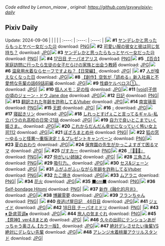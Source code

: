 *Code edited by Lemon_miaow , original: https://github.com/gxywy/pixiv-daily*
## Pixiv Daily 
Update: 2024-09-06
|      |      |      |
| :----: | :----: | :----: |
|![](https://pximg.lemonmiaow.xyz/c/240x480/img-master/img/2024/09/04/00/01/49/122115752_p0_master1200.jpg) **#1** [ヤンデレかと思ったらもっとヤベー女だった㉒](https://www.pixiv.net/artworks/122115752) download: [PNG](https://pximg.lemonmiaow.xyz/img-original/img/2024/09/04/00/01/49/122115752_p0.png)|![](https://pximg.lemonmiaow.xyz/c/240x480/img-master/img/2024/09/04/17/00/45/122130856_p0_master1200.jpg) **#2** [可愛い服の彼女と彼は同じ気持ち？](https://www.pixiv.net/artworks/122130856) download: [JPG](https://pximg.lemonmiaow.xyz/img-original/img/2024/09/04/17/00/45/122130856_p0.jpg)|![](https://pximg.lemonmiaow.xyz/c/240x480/img-master/img/2024/09/05/00/01/55/122142705_p0_master1200.jpg) **#3** [ヤンデレかと思ったらもっとヤベー女だった㉓](https://www.pixiv.net/artworks/122142705) download: [PNG](https://pximg.lemonmiaow.xyz/img-original/img/2024/09/05/00/01/55/122142705_p0.png)|
|![](https://pximg.lemonmiaow.xyz/c/240x480/img-master/img/2024/09/04/00/00/54/122115657_p0_master1200.jpg) **#4** [17日目 チーパオアリス](https://www.pixiv.net/artworks/122115657) download: [PNG](https://pximg.lemonmiaow.xyz/img-original/img/2024/09/04/00/00/54/122115657_p0.png)|![](https://pximg.lemonmiaow.xyz/c/240x480/img-master/img/2024/09/04/22/37/32/122139869_p0_master1200.jpg) **#5** [【百合】家庭訪問に行ったら生徒の女子だらけの家族と出会う教師](https://www.pixiv.net/artworks/122139869) download: [JPG](https://pximg.lemonmiaow.xyz/img-original/img/2024/09/04/22/37/32/122139869_p0.jpg)|![](https://pximg.lemonmiaow.xyz/c/240x480/img-master/img/2024/09/04/00/06/43/122116036_p0_master1200.jpg) **#6** [温泉用水着ならセーフですよね？【日常編】](https://www.pixiv.net/artworks/122116036) download: [JPG](https://pximg.lemonmiaow.xyz/img-original/img/2024/09/04/00/06/43/122116036_p0.jpg)|
|![](https://pximg.lemonmiaow.xyz/c/240x480/img-master/img/2024/09/05/19/49/28/122162023_p0_master1200.jpg) **#7** [人が喰えなくなった日](https://www.pixiv.net/artworks/122162023) download: [JPG](https://pximg.lemonmiaow.xyz/img-original/img/2024/09/05/19/49/28/122162023_p0.jpg)|![](https://pximg.lemonmiaow.xyz/c/240x480/img-master/img/2024/09/05/18/11/11/122159650_p0_master1200.jpg) **#8** [【創作】空気が「読める」新入社員と不愛想な先輩の話69話前編](https://www.pixiv.net/artworks/122159650) download: [JPG](https://pximg.lemonmiaow.xyz/img-original/img/2024/09/05/18/11/11/122159650_p0.jpg)|![](https://pximg.lemonmiaow.xyz/c/240x480/img-master/img/2024/09/04/12/33/47/122126793_p0_master1200.jpg) **#9** [性癖ケルベロス①。](https://www.pixiv.net/artworks/122126793) download: [JPG](https://pximg.lemonmiaow.xyz/img-original/img/2024/09/04/12/33/47/122126793_p0.jpg)|
|![](https://pximg.lemonmiaow.xyz/c/240x480/img-master/img/2024/09/05/06/00/06/122148539_p0_master1200.jpg) **#10** [個人メモ：足の指](https://www.pixiv.net/artworks/122148539) download: [JPG](https://pximg.lemonmiaow.xyz/img-original/img/2024/09/05/06/00/06/122148539_p0.jpg)|![](https://pximg.lemonmiaow.xyz/c/240x480/img-master/img/2024/09/05/00/00/25/122142508_p0_master1200.jpg) **#11** [[void]子供の頃のジェーン・ドウ Jane doe](https://www.pixiv.net/artworks/122142508) download: [JPG](https://pximg.lemonmiaow.xyz/img-original/img/2024/09/05/00/00/25/122142508_p0.jpg)|![](https://pximg.lemonmiaow.xyz/c/240x480/img-master/img/2024/09/04/19/03/34/122133518_p0_master1200.jpg) **#12** [日記](https://www.pixiv.net/artworks/122133518) download: [PNG](https://pximg.lemonmiaow.xyz/img-original/img/2024/09/04/19/03/34/122133518_p0.png)|
|![](https://pximg.lemonmiaow.xyz/c/240x480/img-master/img/2024/09/04/21/28/33/122137667_p0_master1200.jpg) **#13** [翻訳された年齢を詐称してるVtuber](https://www.pixiv.net/artworks/122137667) download: [JPG](https://pximg.lemonmiaow.xyz/img-original/img/2024/09/04/21/28/33/122137667_p0.jpg)|![](https://pximg.lemonmiaow.xyz/c/240x480/img-master/img/2024/09/04/15/47/58/122129566_p0_master1200.jpg) **#14** [南宮璃音](https://www.pixiv.net/artworks/122129566) download: [PNG](https://pximg.lemonmiaow.xyz/img-original/img/2024/09/04/15/47/58/122129566_p0.png)|![](https://pximg.lemonmiaow.xyz/c/240x480/img-master/img/2024/09/05/15/24/46/122156399_p0_master1200.jpg) **#15** [无题](https://www.pixiv.net/artworks/122156399) download: [JPG](https://pximg.lemonmiaow.xyz/img-original/img/2024/09/05/15/24/46/122156399_p0.jpg)|
|![](https://pximg.lemonmiaow.xyz/c/240x480/img-master/img/2024/09/04/13/00/01/122127128_p0_master1200.jpg) **#16** [-](https://www.pixiv.net/artworks/122127128) download: [JPG](https://pximg.lemonmiaow.xyz/img-original/img/2024/09/04/13/00/01/122127128_p0.jpg)|![](https://pximg.lemonmiaow.xyz/c/240x480/img-master/img/2024/09/05/00/00/30/122142529_p0_master1200.jpg) **#17** [寝起きリン](https://www.pixiv.net/artworks/122142529) download: [JPG](https://pximg.lemonmiaow.xyz/img-original/img/2024/09/05/00/00/30/122142529_p0.jpg)|![](https://pximg.lemonmiaow.xyz/c/240x480/img-master/img/2024/09/05/00/00/35/122142552_p0_master1200.jpg) **#18** [しれっとすげぇこと言ってるギャル-私立パラの丸高校の日常-21話](https://www.pixiv.net/artworks/122142552) download: [JPG](https://pximg.lemonmiaow.xyz/img-original/img/2024/09/05/00/00/35/122142552_p0.jpg)|
|![](https://pximg.lemonmiaow.xyz/c/240x480/img-master/img/2024/09/04/06/42/38/122121726_p0_master1200.jpg) **#19** [自力で良いとこまでいく姫さま。](https://www.pixiv.net/artworks/122121726) download: [JPG](https://pximg.lemonmiaow.xyz/img-original/img/2024/09/04/06/42/38/122121726_p0.jpg)|![](https://pximg.lemonmiaow.xyz/c/240x480/img-master/img/2024/09/04/17/11/42/122131049_p0_master1200.jpg) **#20** [これからだんだん幸せになっていく怖い女上司112](https://www.pixiv.net/artworks/122131049) download: [JPG](https://pximg.lemonmiaow.xyz/img-original/img/2024/09/04/17/11/42/122131049_p0.jpg)|![](https://pximg.lemonmiaow.xyz/c/240x480/img-master/img/2024/09/04/01/37/01/122118423_p0_master1200.jpg) **#21** [ぼざろまとめ㊹](https://www.pixiv.net/artworks/122118423) download: [PNG](https://pximg.lemonmiaow.xyz/img-original/img/2024/09/04/01/37/01/122118423_p0.png)|
|![](https://pximg.lemonmiaow.xyz/c/240x480/img-master/img/2024/09/04/18/24/24/122132550_p0_master1200.jpg) **#22** [狐の窓～ゆるっと怪異～重版決定！＆プレゼントキャンペーン](https://www.pixiv.net/artworks/122132550) download: [PNG](https://pximg.lemonmiaow.xyz/img-original/img/2024/09/04/18/24/24/122132550_p0.png)|![](https://pximg.lemonmiaow.xyz/c/240x480/img-master/img/2024/09/05/00/01/17/122142650_p0_master1200.jpg) **#23** [夏のおわり](https://www.pixiv.net/artworks/122142650) download: [JPG](https://pximg.lemonmiaow.xyz/img-original/img/2024/09/05/00/01/17/122142650_p0.jpg)|![](https://pximg.lemonmiaow.xyz/c/240x480/img-master/img/2024/09/05/22/27/14/122166983_p0_master1200.jpg) **#24** [保育園の先生がかっこよすぎて困るママ](https://www.pixiv.net/artworks/122166983) download: [JPG](https://pximg.lemonmiaow.xyz/img-original/img/2024/09/05/22/27/14/122166983_p0.jpg)|
|![](https://pximg.lemonmiaow.xyz/c/240x480/img-master/img/2024/09/05/12/04/25/122153288_p0_master1200.jpg) **#25** [ぴすカー](https://www.pixiv.net/artworks/122153288) download: [PNG](https://pximg.lemonmiaow.xyz/img-original/img/2024/09/05/12/04/25/122153288_p0.png)|![](https://pximg.lemonmiaow.xyz/c/240x480/img-master/img/2024/09/05/09/08/30/122150943_p0_master1200.jpg) **#26** [『👏✨✨』](https://www.pixiv.net/artworks/122150943) download: [PNG](https://pximg.lemonmiaow.xyz/img-original/img/2024/09/05/09/08/30/122150943_p0.png)|![](https://pximg.lemonmiaow.xyz/c/240x480/img-master/img/2024/09/04/12/00/08/122126248_p0_master1200.jpg) **#27** [仲がいい姉妹2](https://www.pixiv.net/artworks/122126248) download: [JPG](https://pximg.lemonmiaow.xyz/img-original/img/2024/09/04/12/00/08/122126248_p0.jpg)|
|![](https://pximg.lemonmiaow.xyz/c/240x480/img-master/img/2024/09/04/02/49/35/122119658_p0_master1200.jpg) **#28** [三角さん](https://www.pixiv.net/artworks/122119658) download: [PNG](https://pximg.lemonmiaow.xyz/img-original/img/2024/09/04/02/49/35/122119658_p0.png)|![](https://pximg.lemonmiaow.xyz/c/240x480/img-master/img/2024/09/05/04/41/48/122147760_p0_master1200.jpg) **#29** [吸引力。](https://www.pixiv.net/artworks/122147760) download: [JPG](https://pximg.lemonmiaow.xyz/img-original/img/2024/09/05/04/41/48/122147760_p0.jpg)|![](https://pximg.lemonmiaow.xyz/c/240x480/img-master/img/2024/09/04/22/33/26/122139739_p0_master1200.jpg) **#30** [セス&ジェーン](https://www.pixiv.net/artworks/122139739) download: [JPG](https://pximg.lemonmiaow.xyz/img-original/img/2024/09/04/22/33/26/122139739_p0.jpg)|
|![](https://pximg.lemonmiaow.xyz/c/240x480/img-master/img/2024/09/05/21/41/52/122165394_p0_master1200.jpg) **#31** [ふがふがふぃながら年齢を詐称してるVtuber](https://www.pixiv.net/artworks/122165394) download: [PNG](https://pximg.lemonmiaow.xyz/img-original/img/2024/09/05/21/41/52/122165394_p0.png)|![](https://pximg.lemonmiaow.xyz/c/240x480/img-master/img/2024/09/04/20/25/35/122135683_p0_master1200.jpg) **#32** [たこ焼き](https://www.pixiv.net/artworks/122135683) download: [JPG](https://pximg.lemonmiaow.xyz/img-original/img/2024/09/04/20/25/35/122135683_p0.jpg)|![](https://pximg.lemonmiaow.xyz/c/240x480/img-master/img/2024/09/04/00/06/47/122116039_p0_master1200.jpg) **#33** [ムアラニ](https://www.pixiv.net/artworks/122116039) download: [PNG](https://pximg.lemonmiaow.xyz/img-original/img/2024/09/04/00/06/47/122116039_p0.png)|
|![](https://pximg.lemonmiaow.xyz/c/240x480/img-master/img/2024/09/04/00/00/31/122115584_p0_master1200.jpg) **#34** [花火](https://www.pixiv.net/artworks/122115584) download: [JPG](https://pximg.lemonmiaow.xyz/img-original/img/2024/09/04/00/00/31/122115584_p0.jpg)|![](https://pximg.lemonmiaow.xyz/c/240x480/img-master/img/2024/09/04/20/38/11/122136072_p0_master1200.jpg) **#35** [⬛️cm⬛️](https://www.pixiv.net/artworks/122136072) download: [PNG](https://pximg.lemonmiaow.xyz/img-original/img/2024/09/04/20/38/11/122136072_p0.png)|![](https://pximg.lemonmiaow.xyz/c/240x480/img-master/img/2024/09/04/14/36/17/122128481_p0_master1200.jpg) **#36** [Self-bondage Hitomi](https://www.pixiv.net/artworks/122128481) download: [PNG](https://pximg.lemonmiaow.xyz/img-original/img/2024/09/04/14/36/17/122128481_p0.png)|
|![](https://pximg.lemonmiaow.xyz/c/240x480/img-master/img/2024/09/05/00/12/01/122143161_p0_master1200.jpg) **#37** [新作《融化的月光》](https://www.pixiv.net/artworks/122143161) download: [JPG](https://pximg.lemonmiaow.xyz/img-original/img/2024/09/05/00/12/01/122143161_p0.jpg)|![](https://pximg.lemonmiaow.xyz/c/240x480/img-master/img/2024/09/04/22/15/38/122139169_p0_master1200.jpg) **#38** [博麗霊夢](https://www.pixiv.net/artworks/122139169) download: [JPG](https://pximg.lemonmiaow.xyz/img-original/img/2024/09/04/22/15/38/122139169_p0.jpg)|![](https://pximg.lemonmiaow.xyz/c/240x480/img-master/img/2024/09/05/00/00/30/122142523_p0_master1200.jpg) **#39** [フランちゃん](https://www.pixiv.net/artworks/122142523) download: [PNG](https://pximg.lemonmiaow.xyz/img-original/img/2024/09/05/00/00/30/122142523_p0.png)|
|![](https://pximg.lemonmiaow.xyz/c/240x480/img-master/img/2024/09/05/18/05/13/122159517_p0_master1200.jpg) **#40** [夜逃げ屋日記　46日目](https://www.pixiv.net/artworks/122159517) download: [JPG](https://pximg.lemonmiaow.xyz/img-original/img/2024/09/05/18/05/13/122159517_p0.jpg)|![](https://pximg.lemonmiaow.xyz/c/240x480/img-master/img/2024/09/05/00/00/18/122142487_p0_master1200.jpg) **#41** [ジェイド](https://www.pixiv.net/artworks/122142487) download: [JPG](https://pximg.lemonmiaow.xyz/img-original/img/2024/09/05/00/00/18/122142487_p0.jpg)|![](https://pximg.lemonmiaow.xyz/c/240x480/img-master/img/2024/09/05/22/06/33/122143334_p0_master1200.jpg) **#42** [18日目 チーパオミドリ](https://www.pixiv.net/artworks/122143334) download: [PNG](https://pximg.lemonmiaow.xyz/img-original/img/2024/09/05/22/06/33/122143334_p0.png)|
|![](https://pximg.lemonmiaow.xyz/c/240x480/img-master/img/2024/09/04/13/36/18/122127651_p0_master1200.jpg) **#43** [♦ 卧底蓝调♠](https://www.pixiv.net/artworks/122127651) download: [JPG](https://pximg.lemonmiaow.xyz/img-original/img/2024/09/04/13/36/18/122127651_p0.jpg)|![](https://pximg.lemonmiaow.xyz/c/240x480/img-master/img/2024/09/04/16/17/17/122130042_p0_master1200.jpg) **#44** [旅人の気まぐれ](https://www.pixiv.net/artworks/122130042) download: [PNG](https://pximg.lemonmiaow.xyz/img-original/img/2024/09/04/16/17/17/122130042_p0.png)|![](https://pximg.lemonmiaow.xyz/c/240x480/img-master/img/2024/09/04/13/28/21/122127541_p0_master1200.jpg) **#45** [【原神】ver4.8まとめ](https://www.pixiv.net/artworks/122127541) download: [JPG](https://pximg.lemonmiaow.xyz/img-original/img/2024/09/04/13/28/21/122127541_p0.jpg)|
|![](https://pximg.lemonmiaow.xyz/c/240x480/img-master/img/2024/09/05/00/05/02/122142889_p0_master1200.jpg) **#46** [久々の出前にテンションあがっちゃう奥さん【カラー版】](https://www.pixiv.net/artworks/122142889) download: [JPG](https://pximg.lemonmiaow.xyz/img-original/img/2024/09/05/00/05/02/122142889_p0.jpg)|![](https://pximg.lemonmiaow.xyz/c/240x480/img-master/img/2024/09/05/11/54/16/122153048_p0_master1200.jpg) **#47** [絶対デレさせたい後輩VS絶対にデレない先輩](https://www.pixiv.net/artworks/122153048) download: [JPG](https://pximg.lemonmiaow.xyz/img-original/img/2024/09/05/11/54/16/122153048_p0.jpg)|![](https://pximg.lemonmiaow.xyz/c/240x480/img-master/img/2024/09/04/00/00/19/122115553_p0_master1200.jpg) **#48** [アレンジ水着桃華アクリルスタンド](https://www.pixiv.net/artworks/122115553) download: [JPG](https://pximg.lemonmiaow.xyz/img-original/img/2024/09/04/00/00/19/122115553_p0.jpg)|
